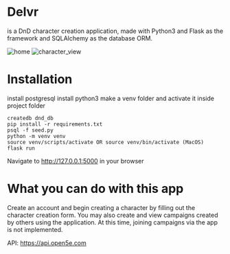 # Delvr 
is a DnD character creation application, made with Python3 and Flask as the framework and SQLAlchemy as the database ORM. 

![home](https://user-images.githubusercontent.com/64651384/104807218-230f9e80-5792-11eb-9b91-9d38160b83ed.png)
![character_view](https://user-images.githubusercontent.com/64651384/104807219-24d96200-5792-11eb-9eb7-527245754666.png)


# Installation
install postgresql
install python3
make a venv folder and activate it inside project folder

```
createdb dnd_db
pip install -r requirements.txt
psql -f seed.py
python -m venv venv
source venv/scripts/activate OR source venv/bin/activate (MacOS)
flask run
```
Navigate to http://127.0.0.1:5000 in your browser

# What you can do with this app

Create an account and begin creating a character by filling out the character creation form. 
You may also create and view campaigns created by others using the application. 
At this time, joining campaigns via the app is not implemented.

API: https://api.open5e.com
